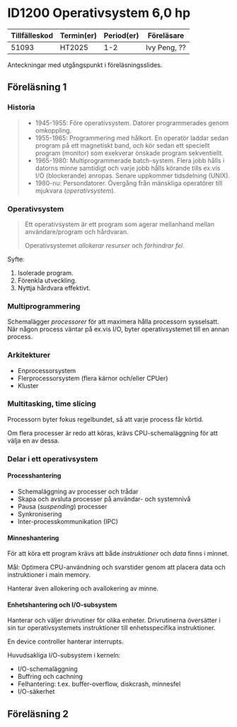 # ID1200 Operativsystem 6,0 hp
|Tillfälleskod|Termin(er)|Period(er)|Föreläsare|
|-|-|-|-|
|51093|HT2025|1-2|Ivy Peng, ??|

Anteckningar med utgångspunkt i föreläsningsslides.

## Föreläsning 1
### Historia
> * 1945-1955: Före operativsystem. Datorer programmerades genom omkoppling.
> * 1955-1965: Programmering med hålkort. En operatör laddar sedan program på ett magnetiskt band, och kör sedan ett speciellt program (monitor) som exekverar önskade program sekventiellt.
> * 1965-1980: Multiprogrammerade batch-system. Flera jobb hålls i datorns minne samtidigt och varje jobb hålls körande tills ex.vis I/O (blockerande) anropas. Senare uppkommer tidsdelning (UNIX).
> * 1980-nu: Persondatorer. Övergång från mänskliga operatörer till mjukvara (*operativsystem*).

### Operativsystem
> Ett operativsystem är ett program som agerar mellanhand mellan användare/program och hårdvaran.
> 
> Operativsystemet *allokerar resurser* och *förhindrar fel*.

Syfte:

1. Isolerade program.
2. Förenkla utveckling.
3. Nyttja hårdvara effektivt.

### Multiprogrammering
Schemalägger *processorer* för att maximera hålla processorn sysselsatt. När någon process väntar på ex.vis I/O, byter operativsystemet till en annan process.

### Arkitekturer
* Enprocessorsystem
* Flerprocessorsystem (flera kärnor och/eller CPUer)
* Kluster

### Multitasking, time slicing
Processorn byter fokus regelbundet, så att varje process får körtid.

Om flera processer är redo att köras, krävs CPU-schemaläggning för att välja en av dessa.

### Delar i ett operativsystem
#### Processhantering
* Schemaläggning av processer och trådar
* Skapa och avsluta processer på användar- och systemnivå
* Pausa (*suspending*) processer
* Synkronisering
* Inter-processkommunikation (IPC)

#### Minneshantering
För att köra ett program krävs att både *instruktioner* och *data* finns i minnet.

Mål: Optimera CPU-användning och svarstider genom att placera data och instruktioner i main memory.

Hanterar även allokering och avallokering av minne.

#### Enhetshantering och I/O-subsystem
Hanterar och väljer drivrutiner för olika enheter. Drivrutinerna översätter i sin tur operativsystemets instruktioner till enhetsspecifika instruktioner.

En device controller hanterar interrupts.

Huvudsakliga I/O-subsystem i kerneln:

* I/O-schemaläggning
* Buffring och cachning
* Felhantering: t.ex. buffer-overflow, diskcrash, minnesfel
* I/O-säkerhet

## Föreläsning 2
